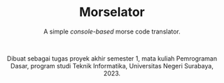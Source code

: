 <h1 align="center">Morselator</h1>
<p align="center">
A simple <i>console-based</i> morse code translator.
</p>

<br>

<p align="center">Dibuat sebagai tugas proyek akhir semester 1, mata kuliah Pemrograman Dasar, program studi Teknik Informatika, Universitas Negeri Surabaya, 2023.</p>



